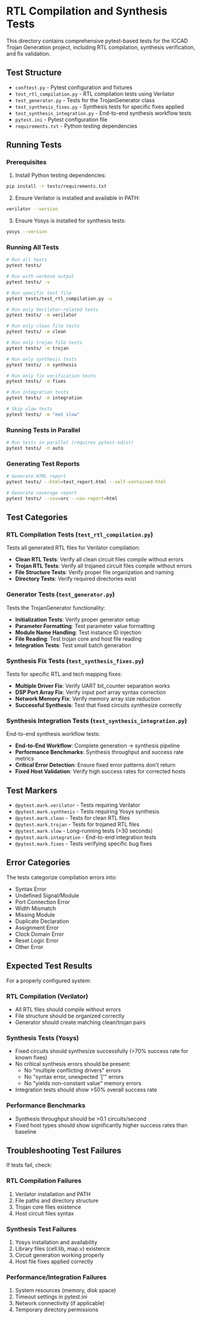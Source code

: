 # RTL Compilation and Synthesis Tests

This directory contains comprehensive pytest-based tests for the ICCAD Trojan Generation project, including RTL compilation, synthesis verification, and fix validation.

## Test Structure

- `conftest.py` - Pytest configuration and fixtures
- `test_rtl_compilation.py` - RTL compilation tests using Verilator
- `test_generator.py` - Tests for the TrojanGenerator class
- `test_synthesis_fixes.py` - Synthesis tests for specific fixes applied
- `test_synthesis_integration.py` - End-to-end synthesis workflow tests
- `pytest.ini` - Pytest configuration file
- `requirements.txt` - Python testing dependencies

## Running Tests

### Prerequisites

1. Install Python testing dependencies:
```bash
pip install -r tests/requirements.txt
```

2. Ensure Verilator is installed and available in PATH:
```bash
verilator --version
```

3. Ensure Yosys is installed for synthesis tests:
```bash
yosys --version
```

### Running All Tests

```bash
# Run all tests
pytest tests/

# Run with verbose output
pytest tests/ -v

# Run specific test file
pytest tests/test_rtl_compilation.py -v

# Run only Verilator-related tests
pytest tests/ -m verilator

# Run only clean file tests
pytest tests/ -m clean

# Run only trojan file tests  
pytest tests/ -m trojan

# Run only synthesis tests
pytest tests/ -m synthesis

# Run only fix verification tests
pytest tests/ -m fixes

# Run integration tests
pytest tests/ -m integration

# Skip slow tests
pytest tests/ -m "not slow"
```

### Running Tests in Parallel

```bash
# Run tests in parallel (requires pytest-xdist)
pytest tests/ -n auto
```

### Generating Test Reports

```bash
# Generate HTML report
pytest tests/ --html=test_report.html --self-contained-html

# Generate coverage report
pytest tests/ --cov=src --cov-report=html
```

## Test Categories

### RTL Compilation Tests (`test_rtl_compilation.py`)

Tests all generated RTL files for Verilator compilation:

- **Clean RTL Tests**: Verify all clean circuit files compile without errors
- **Trojan RTL Tests**: Verify all trojaned circuit files compile without errors
- **File Structure Tests**: Verify proper file organization and naming
- **Directory Tests**: Verify required directories exist

### Generator Tests (`test_generator.py`)

Tests the TrojanGenerator functionality:

- **Initialization Tests**: Verify proper generator setup
- **Parameter Formatting**: Test parameter value formatting
- **Module Name Handling**: Test instance ID injection
- **File Reading**: Test trojan core and host file reading
- **Integration Tests**: Test small batch generation

### Synthesis Fix Tests (`test_synthesis_fixes.py`)

Tests for specific RTL and tech mapping fixes:

- **Multiple Driver Fix**: Verify UART bit_counter separation works
- **DSP Port Array Fix**: Verify input port array syntax correction
- **Network Memory Fix**: Verify memory array size reduction
- **Successful Synthesis**: Test that fixed circuits synthesize correctly

### Synthesis Integration Tests (`test_synthesis_integration.py`)

End-to-end synthesis workflow tests:

- **End-to-End Workflow**: Complete generation → synthesis pipeline
- **Performance Benchmarks**: Synthesis throughput and success rate metrics
- **Critical Error Detection**: Ensure fixed error patterns don't return
- **Fixed Host Validation**: Verify high success rates for corrected hosts

## Test Markers

- `@pytest.mark.verilator` - Tests requiring Verilator
- `@pytest.mark.synthesis` - Tests requiring Yosys synthesis
- `@pytest.mark.clean` - Tests for clean RTL files
- `@pytest.mark.trojan` - Tests for trojaned RTL files
- `@pytest.mark.slow` - Long-running tests (>30 seconds)
- `@pytest.mark.integration` - End-to-end integration tests
- `@pytest.mark.fixes` - Tests verifying specific bug fixes

## Error Categories

The tests categorize compilation errors into:

- Syntax Error
- Undefined Signal/Module
- Port Connection Error
- Width Mismatch
- Missing Module
- Duplicate Declaration
- Assignment Error
- Clock Domain Error
- Reset Logic Error
- Other Error

## Expected Test Results

For a properly configured system:

### RTL Compilation (Verilator)
- All RTL files should compile without errors
- File structure should be organized correctly
- Generator should create matching clean/trojan pairs

### Synthesis Tests (Yosys) 
- Fixed circuits should synthesize successfully (>70% success rate for known fixes)
- No critical synthesis errors should be present:
  - No "multiple conflicting drivers" errors  
  - No "syntax error, unexpected '['" errors
  - No "yields non-constant value" memory errors
- Integration tests should show >50% overall success rate

### Performance Benchmarks
- Synthesis throughput should be >0.1 circuits/second
- Fixed host types should show significantly higher success rates than baseline

## Troubleshooting Test Failures

If tests fail, check:

### RTL Compilation Failures
1. Verilator installation and PATH
2. File paths and directory structure  
3. Trojan core files existence
4. Host circuit files syntax

### Synthesis Test Failures  
1. Yosys installation and availability
2. Library files (cell.lib, map.v) existence
3. Circuit generation working properly
4. Host file fixes applied correctly

### Performance/Integration Failures
1. System resources (memory, disk space)
2. Timeout settings in pytest.ini
3. Network connectivity (if applicable)
4. Temporary directory permissions